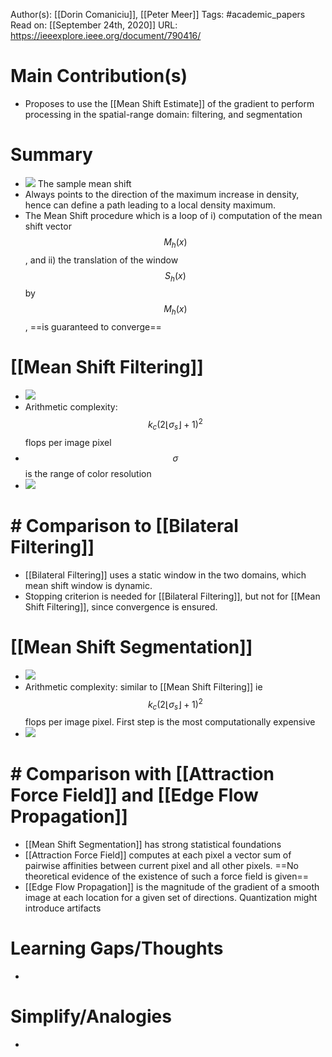 Author(s): [[Dorin Comaniciu]], [[Peter Meer]]
Tags: #academic_papers
Read on: [[September 24th, 2020]]
URL: https://ieeexplore.ieee.org/document/790416/
# Main Contribution(s)
- Proposes to use the [[Mean Shift Estimate]] of the gradient to perform processing in the spatial-range domain: filtering, and segmentation
# Summary
- ![](https://firebasestorage.googleapis.com/v0/b/firescript-577a2.appspot.com/o/imgs%2Fapp%2FPaperReadings%2F0NNByUGLcM.png?alt=media&token=f37d7836-8364-45cc-bc0a-fc2ba08dabac)
The sample mean shift
- Always points to the direction of the maximum increase in density, hence can define a path leading to a local density maximum.
- The Mean Shift procedure which is a loop of i) computation of the mean shift vector  $$M_h(x)$$, and ii) the translation of the window $$S_h(x)$$ by $$M_h(x)$$, ==is guaranteed to converge==
#  [[Mean Shift Filtering]]
- ![](https://firebasestorage.googleapis.com/v0/b/firescript-577a2.appspot.com/o/imgs%2Fapp%2FPaperReadings%2FiL1XZIuje1.png?alt=media&token=8cca45ac-885b-455c-a4c6-1c51610f5da9)
- Arithmetic complexity: $$k_c(2\lfloor \sigma_s \rfloor +1)^2$$ flops per image pixel
- $$\sigma$$ is the range of color resolution
- ![](https://firebasestorage.googleapis.com/v0/b/firescript-577a2.appspot.com/o/imgs%2Fapp%2FPaperReadings%2FMnA1bhs4JI.png?alt=media&token=6d7b0e56-8a5d-4337-9bed-26020fd16453)
# # Comparison to [[Bilateral Filtering]]
- [[Bilateral Filtering]] uses a static window in the two domains, which mean shift window is dynamic.
- Stopping criterion is needed for [[Bilateral Filtering]], but not for [[Mean Shift Filtering]], since convergence is ensured.
#  [[Mean Shift Segmentation]]
- ![](https://firebasestorage.googleapis.com/v0/b/firescript-577a2.appspot.com/o/imgs%2Fapp%2FPaperReadings%2FOLhtB8IVn7.png?alt=media&token=8f6fbe41-dafe-4ff7-b3a1-4aa5e4f256f6)
- Arithmetic complexity: similar to [[Mean Shift Filtering]] ie $$k_c(2\lfloor \sigma_s \rfloor +1)^2$$ flops per image pixel. First step is the most computationally expensive
- ![](https://firebasestorage.googleapis.com/v0/b/firescript-577a2.appspot.com/o/imgs%2Fapp%2FPaperReadings%2FyocqqTblMV.png?alt=media&token=8463240f-4b3e-478c-9b3e-887cc0647638)
# # Comparison with [[Attraction Force Field]] and [[Edge Flow Propagation]]
- [[Mean Shift Segmentation]] has strong statistical foundations
- [[Attraction Force Field]] computes at each pixel a vector sum of pairwise affinities between current pixel and all other pixels. ==No theoretical evidence of the existence of such a force field is given==
- [[Edge Flow Propagation]] is  the magnitude of the gradient of a smooth image at each location for a given set of directions. Quantization might introduce artifacts
# Learning Gaps/Thoughts
-
# Simplify/Analogies
-
